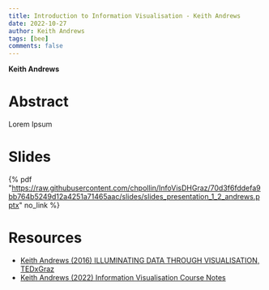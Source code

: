 ```yaml
---
title: Introduction to Information Visualisation - Keith Andrews
date: 2022-10-27
author: Keith Andrews
tags: [bee]
comments: false
---
```


**Keith Andrews**

# Abstract 

Lorem Ipsum

# Slides

{% pdf "https://raw.githubusercontent.com/chpollin/InfoVisDHGraz/70d3f6fddefa9bb764b5249d12a4251a71465aac/slides/slides_presentation_1_2_andrews.pptx" no_link %}

# Resources

* [Keith Andrews (2016) ILLUMINATING DATA THROUGH VISUALISATION, TEDxGraz](https://www.youtube.com/watch?v=fnyKj8r0CN4)
* [Keith Andrews (2022) Information Visualisation Course Notes](https://courses.isds.tugraz.at/ivis/ivis.pdf)



